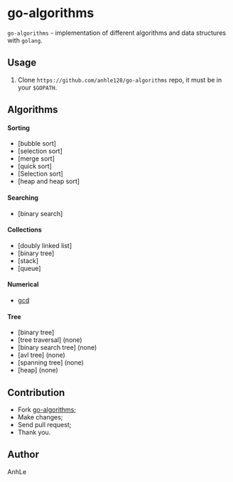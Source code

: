 go-algorithms
=============

`go-algorithms` - implementation of different algorithms and data structures with `golang`.

Usage
-----

1. Clone `https://github.com/anhle128/go-algorithms` repo, it must be in your `$GOPATH`.

Algorithms
----------

#### Sorting

  * [bubble sort]
  * [selection sort]
  * [merge sort]
  * [quick sort]
  * [Selection sort]
  * [heap and heap sort]

#### Searching

  * [binary search]

#### Collections

  * [doubly linked list]
  * [binary tree]
  * [stack]
  * [queue]

#### Numerical

  * [gcd](https://en.wikipedia.org/wiki/Greatest_common_divisor)

#### Tree

  * [binary tree]
  * [tree traversal] (none)
  * [binary search tree] (none)
  * [avl tree] (none)
  * [spanning tree] (none)
  * [heap] (none)
	
 
Contribution
------------

  * Fork [go-algorithms](https://github.com/anhle128/go-algorithms);
  * Make changes;
  * Send pull request;
  * Thank you.

Author
------

AnhLe
